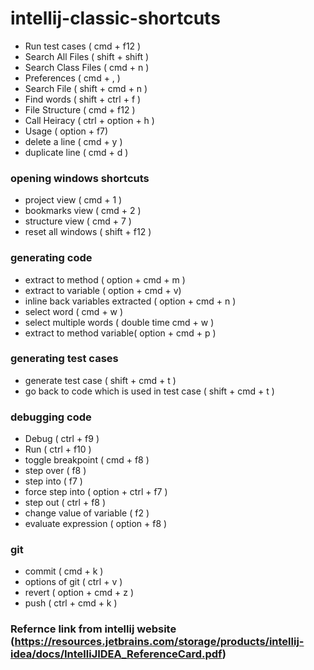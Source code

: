 # intellij-classic-shortcuts

- Run test cases ( cmd + f12 )
- Search All Files ( shift + shift )
- Search Class Files ( cmd + n )
- Preferences ( cmd + , )
- Search File ( shift + cmd + n )
- Find words ( shift + ctrl + f )
- File Structure ( cmd + f12 )
- Call Heiracy ( ctrl + option + h )
- Usage ( option + f7)
- delete a line ( cmd + y )
- duplicate line ( cmd + d )

### opening windows shortcuts 
- project view ( cmd + 1 )
- bookmarks view ( cmd + 2 )
- structure view ( cmd + 7 ) 
- reset all windows ( shift + f12 )

### generating code
- extract to method ( option + cmd + m )
- extract to variable ( option + cmd + v)
- inline back variables extracted ( option + cmd + n )
- select word ( cmd + w )
- select multiple words ( double time cmd + w )
- extract to method variable( option + cmd + p )

### generating test cases
- generate test case ( shift + cmd + t )
- go back to code which is used in test case ( shift + cmd + t )

### debugging code
- Debug ( ctrl + f9 )
- Run ( ctrl + f10 )
- toggle breakpoint ( cmd + f8 )
- step over ( f8 )
- step into ( f7 )
- force step into ( option + ctrl + f7 )
- step out ( ctrl + f8 )
- change value of variable ( f2 )
- evaluate expression ( option + f8 )

### git
- commit ( cmd + k )
- options of git ( ctrl + v )
- revert ( option + cmd + z )
- push ( ctrl + cmd + k )



### Refernce link from intellij website (https://resources.jetbrains.com/storage/products/intellij-idea/docs/IntelliJIDEA_ReferenceCard.pdf)




